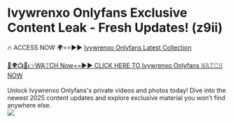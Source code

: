 # Ivywrenxo Onlyfans Exclusive Content Leak - Fresh Updates! (z9ii)

🔥 ACCESS NOW 🌍==►► <a href="https://tinyurl.com/kvy9nzfs" rel="nofollow">Ivywrenxo Onlyfans Latest Collection</a>
<br><br>
[🔴🌍📺📱👉WA𝚃CH Now==►► CLICK HERE TO Ivywrenxo Onlyfans 𝚆𝙰𝚃𝙲𝙷 NOW](https://tinyurl.com/kvy9nzfs)
<br><br>
Unlock Ivywrenxo Onlyfans's private videos and photos today! Dive into the newest 2025 content updates and explore exclusive material you won’t find anywhere else.
<br>
<a href="https://tinyurl.com/kvy9nzfs" rel="nofollow" data-target="animated-image.originalLink"><img src="https://camo.githubusercontent.com/8a4f000d20f83aca3bf7ec5f350d767afa0574a8a352519fd8cfa583a6f93a33/68747470733a2f2f692e696d6775722e636f6d2f644a486b345a712e676966" data-canonical-src="https://i.imgur.com/dJHk4Zq.gif" style="max-width: 100%; display: inline-block;" data-target="animated-image.originalImage"></a>
<br>
